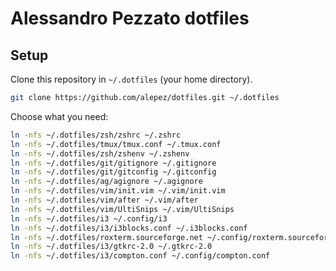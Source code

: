 # Alessandro Pezzato dotfiles

## Setup

Clone this repository in `~/.dotfiles` (your home directory).

```sh
git clone https://github.com/alepez/dotfiles.git ~/.dotfiles
```

Choose what you need:

```sh
ln -nfs ~/.dotfiles/zsh/zshrc ~/.zshrc
ln -nfs ~/.dotfiles/tmux/tmux.conf ~/.tmux.conf
ln -nfs ~/.dotfiles/zsh/zshenv ~/.zshenv
ln -nfs ~/.dotfiles/git/gitignore ~/.gitignore
ln -nfs ~/.dotfiles/git/gitconfig ~/.gitconfig
ln -nfs ~/.dotfiles/ag/agignore ~/.agignore
ln -nfs ~/.dotfiles/vim/init.vim ~/.vim/init.vim
ln -nfs ~/.dotfiles/vim/after ~/.vim/after
ln -nfs ~/.dotfiles/vim/UltiSnips ~/.vim/UltiSnips
ln -nfs ~/.dotfiles/i3 ~/.config/i3
ln -nfs ~/.dotfiles/i3/i3blocks.conf ~/.i3blocks.conf
ln -nfs ~/.dotfiles/roxterm.sourceforge.net ~/.config/roxterm.sourceforge.net
ln -nfs ~/.dotfiles/i3/gtkrc-2.0 ~/.gtkrc-2.0
ln -nfs ~/.dotfiles/i3/compton.conf ~/.config/compton.conf
```
